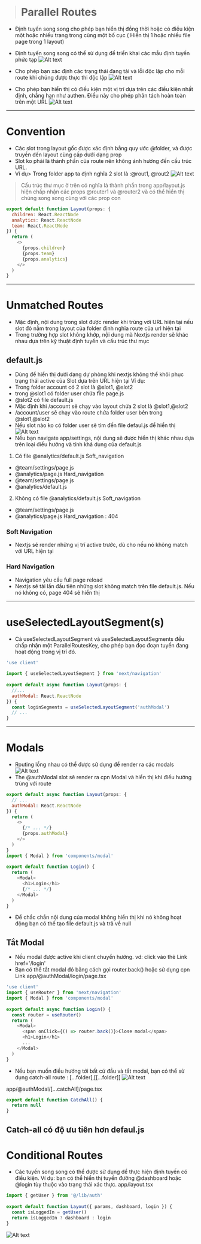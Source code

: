 ># **Parallel Routes**
- Định tuyến song song cho phép bạn hiển thị đồng thời hoặc có điều kiện một hoặc nhiều trang trong cùng một bố cục ( Hiển thị 1 hoặc nhiều file page trong 1 layout)
- Định tuyến song song có thể sử dụng để triển khai các mẫu định tuyến phức tạp
![Alt text](image-1.png)


- Cho phép bạn xác định các trạng thái đang tải và lỗi độc lập cho mỗi route khi chúng được thực thi độc lập
![Alt text](image.png)

- Cho phép bạn hiển thị có điều kiện một vị trí dựa trên các điều kiện nhất định, chẳng hạn như authen. Điều này cho phép phân tách hoàn toàn trên một URL
![Alt text](image-2.png)

----
# Convention
- Các slot trong layout gốc được xác định bằng quy ước @folder, và được truyền đến layout cùng cấp dưới dạng prop
- Slot ko phải là thành phần của route nên không ảnh hưởng đến cấu trúc URL.
- Ví dụ> Trong folder app ta định nghĩa 2 slot là :@rout1, @rout2
![Alt text](image-3.png)
> Cấu trúc thư mục ở trên có nghĩa là thành phần trong app/layout.js hiện chấp nhận các props @router1 và @router2 và có thể hiển thị chúng song song cùng với các prop con
```js
export default function Layout(props: {
  children: React.ReactNode
  analytics: React.ReactNode
  team: React.ReactNode
}) {
  return (
    <>
      {props.children}
      {props.team}
      {props.analytics}
    </>
  )
}
```

--- 
# Unmatched Routes
- Mặc định, nội dung trong slot được render khi trùng vời URL hiện tại nếu slot đó nằm trong layout của folder định nghĩa route của url hiện tại
- Trong trường hợp slot không khớp, nội dung mà Nextjs render sẽ khác nhau dựa trên kỹ thuật định tuyến và cấu trúc thư mục

## default.js
- Dùng để hiển thị dưới dạng dự phòng khi nextjs không thể khôi phục trạng thái active của Slot dựa trên URL hiện tại
Ví dụ:
- Trong folder account có 2 slot là @slot1, @slot2
- trong @slot1 có folder user chứa file page.js
- @slot2 có file default.js
- Mặc định khi /account sẽ chạy vào layout chứa 2 slot là @slot1,@slot2
- /account/user sẽ chạy vào route chứa folder user bên trong @slot1,@slot2
- Nếu slot nào ko có folder user sẽ tìm đến file defaul.js để hiển thị
![Alt text](image-4.png)
- Nếu bạn navigate app/settings, nội dung sẽ được hiển thị khác nhau dựa trên loại điều hướng và tính khả dụng của default.js

1. Có file @analytics/default.js
Soft_navigation
- @team/settings/page.js
- @analytics/page.js
Hard_navigation
- @team/settings/page.js 
- @analytics/default.js
2. Không có file @analytics/default.js
Soft_navigation
- @team/settings/page.js
- @analytics/page.js
Hard_navigation : 404

### Soft Navigation
- Nextjs sẽ render những vị trí active trước, dù cho nếu nó không match với URL hiện tại
### Hard Navigation
- Navigation yêu cầu full page reload
- Nextjs sẽ tải lần đầu tiên những slot không match trên file default.js. Nếu nó không có, page 404 sẽ hiển thị
-----
# useSelectedLayoutSegment(s)
- Cả useSelectedLayoutSegment và useSelectedLayoutSegments đều chấp nhận một ParallelRoutesKey, cho phép bạn đọc đoạn tuyến đang hoạt động trong vị trí đó.
```js
'use client'
 
import { useSelectedLayoutSegment } from 'next/navigation'
 
export default async function Layout(props: {
  //...
  authModal: React.ReactNode
}) {
  const loginSegments = useSelectedLayoutSegment('authModal')
  // ...
}
```
-----
# Modals
- Routing lồng nhau có thể được sử dụng để render ra các modals
![Alt text](image-5.png)
- The @authModal slot sẽ render ra cpn Modal và hiển thị khi điều hướng trùng với route

```js
export default async function Layout(props: {
  // ...
  authModal: React.ReactNode
}) {
  return (
    <>
      {/* ... */}
      {props.authModal}
    </>
  )
}
import { Modal } from 'components/modal'
 
export default function Login() {
  return (
    <Modal>
      <h1>Login</h1>
      {/* ... */}
    </Modal>
  )
}
```
- Để chắc chắn nội dung của modal không hiển thị khi nó không hoạt động bạn có thể tạo file default.js và trả về null

## Tắt Modal
- Nếu modal được active khi client chuyển hướng.
vd: click vào thẻ Link href='/login'
- Bạn có thể tắt modal đó bằng cách gọi router.back() hoặc sử dụng cpn Link
app/@authModal/login/page.tsx
```js
'use client'
import { useRouter } from 'next/navigation'
import { Modal } from 'components/modal'
 
export default async function Login() {
  const router = useRouter()
  return (
    <Modal>
      <span onClick={() => router.back()}>Close modal</span>
      <h1>Login</h1>
      ...
    </Modal>
  )
}
``` 
- Nếu bạn muốn điều hướng tới bất cứ đầu và tắt modal, bạn có thể sử dụng catch-all route : [...folder],[[...folder]]
![Alt text](image-6.png)

app/@authModal/[...catchAll]/page.tsx
```js
export default function CatchAll() {
  return null
}
```
Catch-all có độ ưu tiên hơn defaul.js
----
# Conditional Routes
- Các tuyến song song có thể được sử dụng để thực hiện định tuyến có điều kiện. Ví dụ: bạn có thể hiển thị tuyến đường @dashboard hoặc @login tùy thuộc vào trạng thái xác thực.
app/layout.tsx
```ts
import { getUser } from '@/lib/auth'
 
export default function Layout({ params, dashboard, login }) {
  const isLoggedIn = getUser()
  return isLoggedIn ? dashboard : login
}
```
![Alt text](image-7.png)